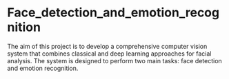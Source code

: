 # Face_detection_and_emotion_recognition
The aim of this project is to develop a comprehensive computer vision system that combines classical and deep learning approaches for facial analysis. The system is designed to perform two main tasks: face detection and emotion recognition.
